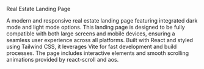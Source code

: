 Real Estate Landing Page

A modern and responsive real estate landing page featuring integrated dark mode and light mode options. This landing page is designed to be fully compatible with both large screens and mobile devices, ensuring a seamless user experience across all platforms. Built with React and styled using Tailwind CSS, it leverages Vite for fast development and build processes. The page includes interactive elements and smooth scrolling animations provided by react-scroll and aos.
